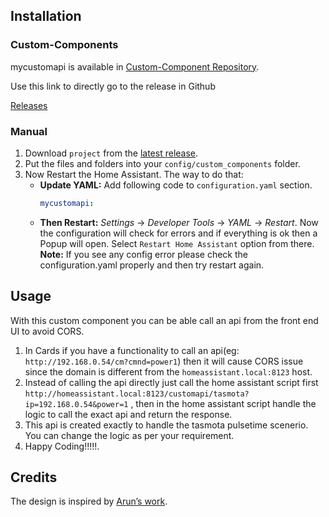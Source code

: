 
## Installation

### Custom-Components

mycustomapi is available in [Custom-Component Repository](https://github.com/Arun-R-S/home-assistant-custom-components).

Use this link to directly go to the release in Github

[Releases](https://github.com/Arun-R-S/home-assistant-custom-components/releases)


### Manual

1. Download `project` from the [latest release](https://github.com/Arun-R-S/home-assistant-custom-components/releases).
2. Put the files and folders into your `config/custom_components` folder.
3. Now Restart the Home Assistant. The way to do that:
	- **Update YAML:** Add following code to `configuration.yaml` section.
        ```yaml
        mycustomapi:
        ```
    - **Then Restart:** _Settings_ → _Developer Tools_ → _YAML_ → _Restart_. Now the configuration will check for errors and if everything is ok then a Popup will open. Select `Restart Home Assistant` option from there.
      **Note:** If you see any config error please check the configuration.yaml properly and then try restart again.
    

## Usage

With this custom component you can be able call an api from the front end UI to avoid CORS.

1. In Cards if you have a functionality to call an api(eg: `http://192.168.0.54/cm?cmnd=power1`) then it will cause CORS issue since the domain is different from the `homeassistant.local:8123` host.
2. Instead of calling the api directly just call the home assistant script first `http://homeassistant.local:8123/customapi/tasmota?ip=192.168.0.54&power=1` , then in the home assistant script handle the logic to call the exact api and return the response.
3. This api is created exactly to handle the tasmota pulsetime scenerio. You can change the logic as per your requirement.
4. Happy Coding!!!!!.




## Credits

The design is inspired by [Arun’s work][Arun-R-S].

<!-- References -->

[home-assistant]: https://www.home-assistant.io/
[home-assitant-theme-docs]: https://www.home-assistant.io/integrations/frontend/#defining-themes
[hacs]: https://hacs.xyz
[ui-lovelace-minimalist]: https://ui-lovelace-minimalist.github.io/UI/
[button-card]: https://github.com/custom-cards/button-card
[Arun-R-S]: https://arunrs.com
[release-url]: https://github.com/Arun-R-S/home-assistant-custom-components/releases
